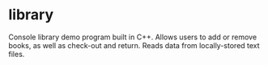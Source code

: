 # library
Console library demo program built in C++. Allows users to add or remove books, as well as check-out and return. Reads data from locally-stored text files.
